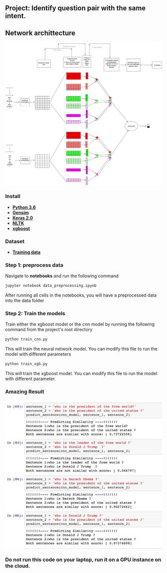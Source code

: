 ## Project: Identify question pair with the same intent.
## Network archittecture
![Archittecture](network2.png)
### Install
* [**Python 3.6**](https://www.python.org/downloads/release/python-350/)
*  [**Gensim**](https://radimrehurek.com/gensim/install.html)
* [**Keras 2.0**](https://keras.io/)
* [**NLTK**](http://www.nltk.org/)
* [**xgboost**](https://xgboost.readthedocs.io/en/latest/)

### Dataset
* [**Training data**](https://www.kaggle.com/c/quora-question-pairs/data)

### Step 1: preprocess data
Navigate to **notebooks** and run the following command

```bash
jupyter notebook data_preprocessing.ipynb
```
After running all cells in the notebooks, you will have a preprocessed
data into the data folder
### Step 2: Train the models
Train either the xgboost model or the cnn model by running the
following command from the project's root directory
```bash
python train_cnn.py
```
This will train the neural network model. You can modify this file 
to run the model with different parameters
```bash
python train_xgb.py
```
This will train the xgboost model. You can modify this file to run the model
with different parameter.

### Amazing Result
![Result](result.png)
### Do not run this code on your laptop, run it on a GPU instance on the cloud.
